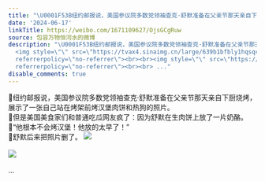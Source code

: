```yaml
---
title: "\U0001F53B纽约邮报说，美国参议院多数党领袖查克·舒默准备在父亲节那天亲自下厨烧烤，展示了一张自己站在烤架前烤汉堡肉饼和热狗的照片。\U0001F53B但是美国美食家们和普通..."
date: '2024-06-17'
linkTitle: https://weibo.com/1671109627/OjsGCgRuw
source: 包容万物恒河水的微博
description: "\U0001F53B纽约邮报说，美国参议院多数党领袖查克·舒默准备在父亲节那天亲自下厨烧烤，展示了一张自己站在烤架前烤汉堡肉饼和热狗的照片。<br>\U0001F53B但是美国美食家们和普通吃瓜网友疯了：因为舒默在生肉饼上放了一片奶酪。<br>\U0001F53B“他根本不会烤汉堡！他放的太早了！”<br>\U0001F53B舒默后来把照片删了。
  <img style=\"\" src=\"https://tvax4.sinaimg.cn/large/639b1bfbly1hqsqcpk8xij20om0qf7jf.jpg\"
  referrerpolicy=\"no-referrer\"><br><br><img style=\"\" src=\"https://tvax3.sinaimg.cn/large/639b1bfbly1hqsqeegphzj20lc0sgh5i.jpg\"
  referrerpolicy=\"no-referrer\"><br><br> ..."
disable_comments: true
---
```

🔻纽约邮报说，美国参议院多数党领袖查克·舒默准备在父亲节那天亲自下厨烧烤，展示了一张自己站在烤架前烤汉堡肉饼和热狗的照片。<br>🔻但是美国美食家们和普通吃瓜网友疯了：因为舒默在生肉饼上放了一片奶酪。<br>🔻“他根本不会烤汉堡！他放的太早了！”<br>🔻舒默后来把照片删了。 <img style="" src="https://tvax4.sinaimg.cn/large/639b1bfbly1hqsqcpk8xij20om0qf7jf.jpg" referrerpolicy="no-referrer"><br><br><img style="" src="https://tvax3.sinaimg.cn/large/639b1bfbly1hqsqeegphzj20lc0sgh5i.jpg" referrerpolicy="no-referrer"><br><br> ...